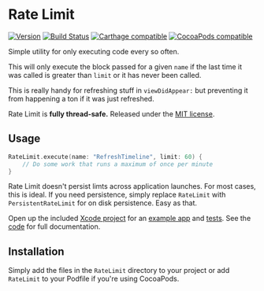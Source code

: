 # Rate Limit

[![Version](https://img.shields.io/github/release/soffes/RateLimit.svg)](https://github.com/soffes/RateLimit/releases) [![Build Status](https://travis-ci.org/soffes/RateLimit.svg?branch=master)](https://travis-ci.org/soffes/RateLimit) [![Carthage compatible](https://img.shields.io/badge/Carthage-compatible-4BC51D.svg?style=flat)](https://github.com/Carthage/Carthage) [![CocoaPods compatible](https://img.shields.io/cocoapods/v/RateLimit.svg)](https://cocoapods.org/pods/RateLimit)

Simple utility for only executing code every so often.

This will only execute the block passed for a given `name` if the last time it was called is greater than `limit` or it has never been called.

This is really handy for refreshing stuff in `viewDidAppear:` but preventing it from happening a ton if it was just refreshed.

Rate Limit is **fully thread-safe.** Released under the [MIT license](LICENSE).


## Usage

``` swift
RateLimit.execute(name: "RefreshTimeline", limit: 60) {
    // Do some work that runs a maximum of once per minute
}
```

Rate Limit doesn't persist limts across application launches. For most cases, this is ideal. If you need persistence, simply replace `RateLimit` with `PersistentRateLimit` for on disk persistence. Easy as that.

Open up the included [Xcode project](RateLimit.xcodeproj) for an [example app](Example) and [tests](Tests). See the [code](RateLimit/RateLimit.swift) for full documentation.


## Installation

Simply add the files in the `RateLimit` directory to your project or add `RateLimit` to your Podfile if you're using CocoaPods.
